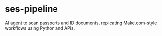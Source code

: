# ses-pipeline
AI agent to scan passports and ID documents, replicating Make.com-style workflows using Python and APIs.
